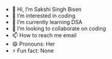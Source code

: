 - 👋 Hi, I’m Sakshi Singh Bisen
- 👀 I’m interested in coding
- 🌱 I’m currently learning DSA
- 💞️ I’m looking to collaborate on coding
- 📫 How to reach me email
- 😄 Pronouns: Her
- ⚡ Fun fact: None

<!---
saakshibisen/saakshibisen is a ✨ special ✨ repository because its `README.md` (this file) appears on your GitHub profile.
You can click the Preview link to take a look at your changes.
--->
